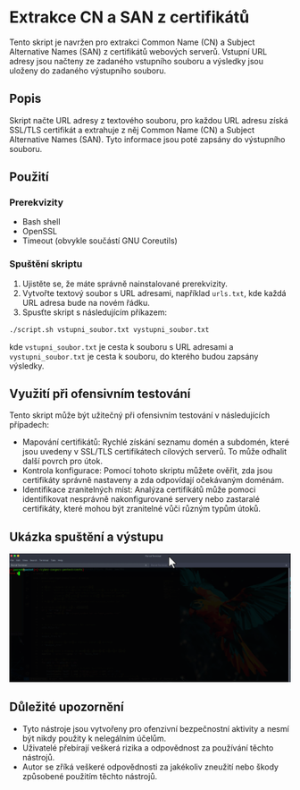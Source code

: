 # Extrakce CN a SAN z certifikátů

Tento skript je navržen pro extrakci Common Name (CN) a Subject Alternative Names (SAN) z certifikátů webových serverů. Vstupní URL adresy jsou načteny ze zadaného vstupního souboru a výsledky jsou uloženy do zadaného výstupního souboru.

## Popis

Skript načte URL adresy z textového souboru, pro každou URL adresu získá SSL/TLS certifikát a extrahuje z něj Common Name (CN) a Subject Alternative Names (SAN). Tyto informace jsou poté zapsány do výstupního souboru.

## Použití

### Prerekvizity

- Bash shell
- OpenSSL
- Timeout (obvykle součástí GNU Coreutils)

### Spuštění skriptu

1. Ujistěte se, že máte správně nainstalované prerekvizity.
2. Vytvořte textový soubor s URL adresami, například `urls.txt`, kde každá URL adresa bude na novém řádku.
3. Spusťte skript s následujícím příkazem:

```bash
./script.sh vstupni_soubor.txt vystupni_soubor.txt
```

kde `vstupni_soubor.txt` je cesta k souboru s URL adresami a `vystupni_soubor.txt` je cesta k souboru, do kterého budou zapsány výsledky.

## Využití při ofensivním testování
Tento skript může být užitečný při ofensivním testování v následujících případech:

- Mapování certifikátů: Rychlé získání seznamu domén a subdomén, které jsou uvedeny v SSL/TLS certifikátech cílových serverů. To může odhalit další povrch pro útok.
- Kontrola konfigurace: Pomocí tohoto skriptu můžete ověřit, zda jsou certifikáty správně nastaveny a zda odpovídají očekávaným doménám.
- Identifikace zranitelných míst: Analýza certifikátů může pomoci identifikovat nesprávně nakonfigurované servery nebo zastaralé certifikáty, které mohou být zranitelné vůči různým typům útoků.

## Ukázka spuštění a výstupu
![Alt text](https://github.com/cyb3r5t4lk3r/HackSmithTools/blob/main/Media/Certs-SAN.gif)

## Důležité upozornění
- Tyto nástroje jsou vytvořeny pro ofenzivní bezpečnostní aktivity a nesmí být nikdy použity k nelegálním účelům.
- Uživatelé přebírají veškerá rizika a odpovědnost za používání těchto nástrojů.
- Autor se zříká veškeré odpovědnosti za jakékoliv zneužití nebo škody způsobené použitím těchto nástrojů.

